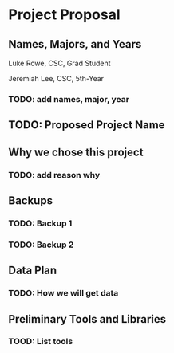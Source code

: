 # Project Proposal
## Names, Majors, and Years
Luke Rowe, CSC, Grad Student

Jeremiah Lee, CSC, 5th-Year
### TODO: add names, major, year

## TODO: Proposed Project Name

## Why we chose this project
### TODO: add reason why

## Backups
### TODO: Backup 1
### TODO: Backup 2

## Data Plan
### TODO: How we will get data

## Preliminary Tools and Libraries
### TOOD: List tools



